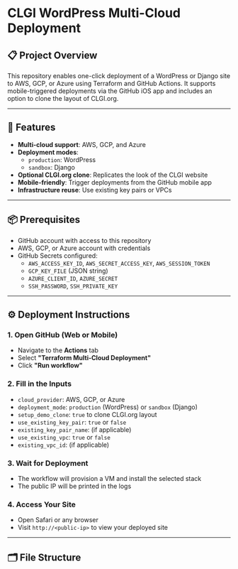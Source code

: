 # CLGI WordPress Multi-Cloud Deployment

## 📋 Project Overview
This repository enables one-click deployment of a WordPress or Django site to AWS, GCP, or Azure using Terraform and GitHub Actions. It supports mobile-triggered deployments via the GitHub iOS app and includes an option to clone the layout of CLGI.org.

---

## 🚀 Features
- **Multi-cloud support**: AWS, GCP, and Azure
- **Deployment modes**:
  - `production`: WordPress
  - `sandbox`: Django
- **Optional CLGI.org clone**: Replicates the look of the CLGI website
- **Mobile-friendly**: Trigger deployments from the GitHub mobile app
- **Infrastructure reuse**: Use existing key pairs or VPCs

---

## 📦 Prerequisites
- GitHub account with access to this repository
- AWS, GCP, or Azure account with credentials
- GitHub Secrets configured:
  - `AWS_ACCESS_KEY_ID`, `AWS_SECRET_ACCESS_KEY`, `AWS_SESSION_TOKEN`
  - `GCP_KEY_FILE` (JSON string)
  - `AZURE_CLIENT_ID`, `AZURE_SECRET`
  - `SSH_PASSWORD`, `SSH_PRIVATE_KEY`

---

## ⚙️ Deployment Instructions

### 1. Open GitHub (Web or Mobile)
- Navigate to the **Actions** tab
- Select **"Terraform Multi-Cloud Deployment"**
- Click **"Run workflow"**

### 2. Fill in the Inputs
- `cloud_provider`: AWS, GCP, or Azure
- `deployment_mode`: `production` (WordPress) or `sandbox` (Django)
- `setup_demo_clone`: `true` to clone CLGI.org layout
- `use_existing_key_pair`: `true` or `false`
- `existing_key_pair_name`: (if applicable)
- `use_existing_vpc`: `true` or `false`
- `existing_vpc_id`: (if applicable)

### 3. Wait for Deployment
- The workflow will provision a VM and install the selected stack
- The public IP will be printed in the logs

### 4. Access Your Site
- Open Safari or any browser
- Visit `http://<public-ip>` to view your deployed site

---

## 🗂️ File Structure

